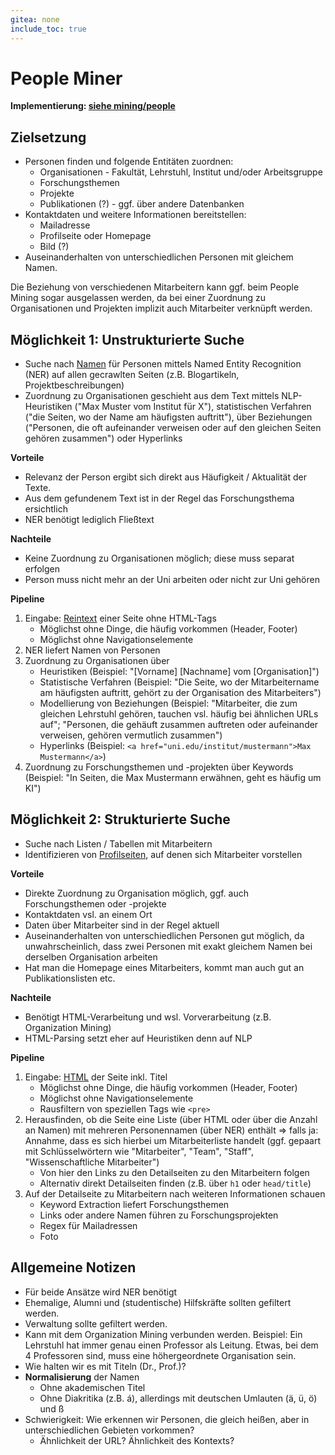 ```yaml
---
gitea: none
include_toc: true
---
```


# People Miner

**Implementierung: [siehe mining/people](../../mining/people/)**

## Zielsetzung

- Personen finden und folgende Entitäten zuordnen:
  - Organisationen - Fakultät, Lehrstuhl, Institut und/oder Arbeitsgruppe
  - Forschungsthemen
  - Projekte
  - Publikationen (?) - ggf. über andere Datenbanken
- Kontaktdaten und weitere Informationen bereitstellen:
  - Mailadresse
  - Profilseite oder Homepage
  - Bild (?)
- Auseinanderhalten von unterschiedlichen Personen mit gleichem Namen.

Die Beziehung von verschiedenen Mitarbeitern kann ggf. beim People Mining sogar ausgelassen werden, da bei einer Zuordnung zu Organisationen und Projekten implizit auch Mitarbeiter verknüpft werden.

## Möglichkeit 1: Unstrukturierte Suche

- Suche nach <u>Namen</u> für Personen mittels Named Entity Recognition (NER) auf allen gecrawlten Seiten (z.B. Blogartikeln, Projektbeschreibungen)
- Zuordnung zu Organisationen geschieht aus dem Text mittels NLP-Heuristiken ("Max Muster vom Institut für X"), statistischen Verfahren ("die Seiten, wo der Name am häufigsten auftritt"), über Beziehungen ("Personen, die oft aufeinander verweisen oder auf den gleichen Seiten gehören zusammen") oder Hyperlinks

**Vorteile**
- Relevanz der Person ergibt sich direkt aus Häufigkeit / Aktualität der Texte.
- Aus dem gefundenem Text ist in der Regel das Forschungsthema ersichtlich
- NER benötigt lediglich Fließtext

**Nachteile**
- Keine Zuordnung zu Organisationen möglich; diese muss separat erfolgen
- Person muss nicht mehr an der Uni arbeiten oder nicht zur Uni gehören

**Pipeline**
1. Eingabe: <u>Reintext</u> einer Seite ohne HTML-Tags
   - Möglichst ohne Dinge, die häufig vorkommen (Header, Footer)
   - Möglichst ohne Navigationselemente
1. NER liefert Namen von Personen
1. Zuordnung zu Organisationen über
   - Heuristiken (Beispiel: "[Vorname] [Nachname] vom [Organisation]")
   - Statistische Verfahren (Beispiel: "Die Seite, wo der Mitarbeitername am häufigsten auftritt, gehört zu der Organisation des Mitarbeiters")
   - Modellierung von Beziehungen (Beispiel: "Mitarbeiter, die zum gleichen Lehrstuhl gehören, tauchen vsl. häufig bei ähnlichen URLs auf"; "Personen, die gehäuft zusammen auftreten oder aufeinander verweisen, gehören vermutlich zusammen")
   - Hyperlinks (Beispiel: `<a href="uni.edu/institut/mustermann">Max Mustermann</a>`)
1. Zuordnung zu Forschungsthemen und -projekten über Keywords (Beispiel: "In Seiten, die Max Mustermann erwähnen, geht es häufig um KI")

## Möglichkeit 2: Strukturierte Suche

- Suche nach Listen / Tabellen mit Mitarbeitern
- Identifizieren von <u>Profilseiten</u>, auf denen sich Mitarbeiter vorstellen

**Vorteile**
- Direkte Zuordnung zu Organisation möglich, ggf. auch Forschungsthemen oder -projekte
- Kontaktdaten vsl. an einem Ort
- Daten über Mitarbeiter sind in der Regel aktuell
- Auseinanderhalten von unterschiedlichen Personen gut möglich, da unwahrscheinlich, dass zwei Personen mit exakt gleichem Namen bei derselben Organisation arbeiten
- Hat man die Homepage eines Mitarbeiters, kommt man auch gut an Publikationslisten etc.

**Nachteile**
- Benötigt HTML-Verarbeitung und wsl. Vorverarbeitung (z.B. Organization Mining)
- HTML-Parsing setzt eher auf Heuristiken denn auf NLP

**Pipeline**
1. Eingabe: <u>HTML</u> der Seite inkl. Titel
   - Möglichst ohne Dinge, die häufig vorkommen (Header, Footer)
   - Möglichst ohne Navigationselemente
   - Rausfiltern von speziellen Tags wie `<pre>`
1. Herausfinden, ob die Seite eine Liste (über HTML oder über die Anzahl an Namen) mit mehreren Personennamen (über NER) enthält => falls ja: Annahme, dass es sich hierbei um Mitarbeiterliste handelt (ggf. gepaart mit Schlüsselwörtern wie "Mitarbeiter", "Team", "Staff", "Wissenschaftliche Mitarbeiter")
   - Von hier den Links zu den Detailseiten zu den Mitarbeitern folgen
   - Alternativ direkt Detailseiten finden (z.B. über `h1` oder `head/title`)
1. Auf der Detailseite zu Mitarbeitern nach weiteren Informationen schauen
   - Keyword Extraction liefert Forschungsthemen
   - Links oder andere Namen führen zu Forschungsprojekten
   - Regex für Mailadressen
   - Foto

## Allgemeine Notizen

- Für beide Ansätze wird NER benötigt
- Ehemalige, Alumni und (studentische) Hilfskräfte sollten gefiltert werden.
- Verwaltung sollte gefiltert werden.
- Kann mit dem Organization Mining verbunden werden. Beispiel: Ein Lehrstuhl hat immer genau einen Professor als Leitung. Etwas, bei dem 4 Professoren sind, muss eine höhergeordnete Organisation sein.
- Wie halten wir es mit Titeln (Dr., Prof.)?
- **Normalisierung** der Namen
   - Ohne akademischen Titel
   - Ohne Diakritika (z.B. á), allerdings mit deutschen Umlauten (ä, ü, ö) und ß
- Schwierigkeit: Wie erkennen wir Personen, die gleich heißen, aber in unterschiedlichen Gebieten vorkommen?
   - Ähnlichkeit der URL? Ähnlichkeit des Kontexts?
